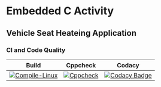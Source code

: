 # Embedded C Activity 
## Vehicle Seat Heateing Application
### CI and Code Quality

|Build|Cppcheck|Codacy|
|:--:|:--:|:--:|
[![Compile-Linux](https://github.com/ar4240/EmbeddedC/actions/workflows/Compile.yml/badge.svg)](https://github.com/ar4240/EmbeddedC/actions/workflows/Compile.yml)|[![Cppcheck](https://github.com/261833/miniproject2/actions/workflows/codeQuality.yml/badge.svg)](https://github.com/261833/miniproject2/actions/workflows/codeQuality.yml)|[![Codacy Badge](https://app.codacy.com/project/badge/Grade/6a59b49bd4a649a989dcbb80cd6592c4)](https://www.codacy.com/gh/261833/miniproject2/dashboard?utm_source=github.com&amp;utm_medium=referral&amp;utm_content=261833/miniproject2&amp;utm_campaign=Badge_Grade)
